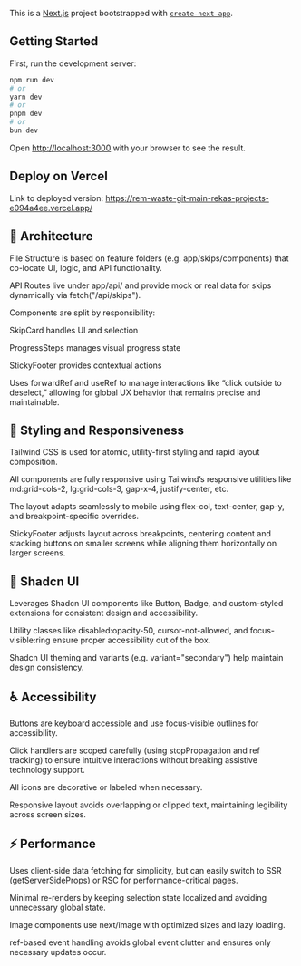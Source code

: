 This is a [Next.js](https://nextjs.org) project bootstrapped with [`create-next-app`](https://nextjs.org/docs/app/api-reference/cli/create-next-app).

## Getting Started

First, run the development server:

```bash
npm run dev
# or
yarn dev
# or
pnpm dev
# or
bun dev
```

Open [http://localhost:3000](http://localhost:3000) with your browser to see the result.


## Deploy on Vercel
 Link to deployed version: https://rem-waste-git-main-rekas-projects-e094a4ee.vercel.app/

## 🧱 Architecture
File Structure is based on feature folders (e.g. app/skips/components) that co-locate UI, logic, and API functionality.

API Routes live under app/api/ and provide mock or real data for skips dynamically via fetch("/api/skips").

Components are split by responsibility:

SkipCard handles UI and selection

ProgressSteps manages visual progress state

StickyFooter provides contextual actions

Uses forwardRef and useRef to manage interactions like “click outside to deselect,” allowing for global UX behavior that remains precise and maintainable.

## 🎨 Styling and Responsiveness
Tailwind CSS is used for atomic, utility-first styling and rapid layout composition.

All components are fully responsive using Tailwind’s responsive utilities like md:grid-cols-2, lg:grid-cols-3, gap-x-4, justify-center, etc.

The layout adapts seamlessly to mobile using flex-col, text-center, gap-y, and breakpoint-specific overrides.

StickyFooter adjusts layout across breakpoints, centering content and stacking buttons on smaller screens while aligning them horizontally on larger screens.

## 🧩 Shadcn UI
Leverages Shadcn UI components like Button, Badge, and custom-styled extensions for consistent design and accessibility.

Utility classes like disabled:opacity-50, cursor-not-allowed, and focus-visible:ring ensure proper accessibility out of the box.

Shadcn UI theming and variants (e.g. variant="secondary") help maintain design consistency.

## ♿ Accessibility
Buttons are keyboard accessible and use focus-visible outlines for accessibility.

Click handlers are scoped carefully (using stopPropagation and ref tracking) to ensure intuitive interactions without breaking assistive technology support.

All icons are decorative or labeled when necessary.

Responsive layout avoids overlapping or clipped text, maintaining legibility across screen sizes.

## ⚡ Performance
Uses client-side data fetching for simplicity, but can easily switch to SSR (getServerSideProps) or RSC for performance-critical pages.

Minimal re-renders by keeping selection state localized and avoiding unnecessary global state.

Image components use next/image with optimized sizes and lazy loading.

ref-based event handling avoids global event clutter and ensures only necessary updates occur.
